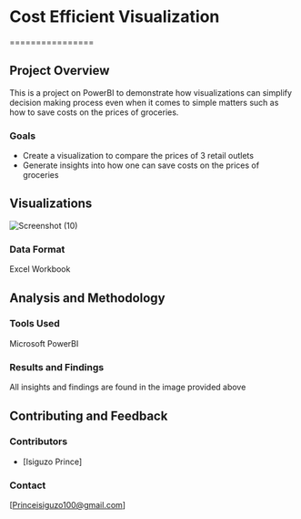 # Cost Efficient Visualization
================

## Project Overview
 This is a project on PowerBI to demonstrate how visualizations can simplify decision making process even when it comes to simple matters such as how to save costs on the prices of groceries.

### Goals
* Create a visualization to compare the prices of 3 retail outlets
* Generate insights into how one can save costs on the prices of groceries

## Visualizations
![Screenshot (10)](https://github.com/user-attachments/assets/69263e36-a91e-4fe1-9a51-9f1497abc56b)


### Data Format
Excel Workbook
## Analysis and Methodology
### Tools Used
Microsoft PowerBI

### Results and Findings
All insights and findings are found in the image provided above

## Contributing and Feedback
### Contributors
* [Isiguzo Prince]

### Contact
[Princeisiguzo100@gmail.com]

